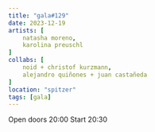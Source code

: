 ```yaml
---
title: "gala#129"
date: 2023-12-19
artists: [
	natasha moreno,
	karolina preuschl
]
collabs: [
	noid + christof kurzmann,
	alejandro quiñones + juan castañeda
]
location: "spitzer"
tags: [gala]
---
```

Open doors 20:00
Start 20:30

